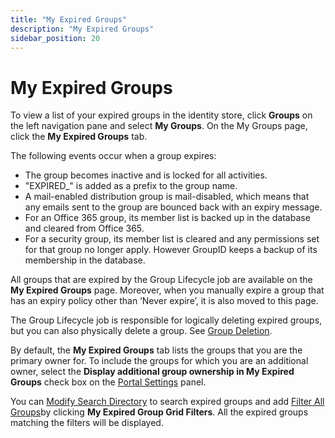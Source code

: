 ```yaml
---
title: "My Expired Groups"
description: "My Expired Groups"
sidebar_position: 20
---
```


# My Expired Groups

To view a list of your expired groups in the identity store, click **Groups** on the left navigation
pane and select **My Groups**. On the My Groups page, click the **My Expired Groups** tab.

The following events occur when a group expires:

- The group becomes inactive and is locked for all activities.
- "EXPIRED_" is added as a prefix to the group name.
- A mail-enabled distribution group is mail-disabled, which means that any emails sent to the group
  are bounced back with an expiry message.
- For an Office 365 group, its member list is backed up in the database and cleared from Office 365.
- For a security group, its member list is cleared and any permissions set for that group no longer
  apply. However GroupID keeps a backup of its membership in the database.

All groups that are expired by the Group Lifecycle job are available on the **My Expired Groups**
page. Moreover, when you manually expire a group that has an expiry policy other than ‘Never
expire’, it is also moved to this page.

The Group Lifecycle job is responsible for logically deleting expired groups, but you can also
physically delete a group. See
[ Group Deletion](/docs/directorymanager/11.0/portal/group/workingwithgroups/groupdeletion.md).

By default, the **My Expired Groups** tab lists the groups that you are the primary owner for. To
include the groups for which you are an additional owner, select the **Display additional group
ownership in My Expired Groups** check box on the
[Portal Settings](/docs/directorymanager/11.0/portal/generalfeatures/portal.md) panel.

You can
[Modify Search Directory](/docs/directorymanager/11.0/portal/group/allgroups/allgroups.md#modify-search-directory)
to search expired groups and add
[Filter All Groups](/docs/directorymanager/11.0/portal/group/allgroups/allgroups.md#filter-all-groups)by
clicking **My Expired Group Grid Filters**. All the expired groups matching the filters will be
displayed.
